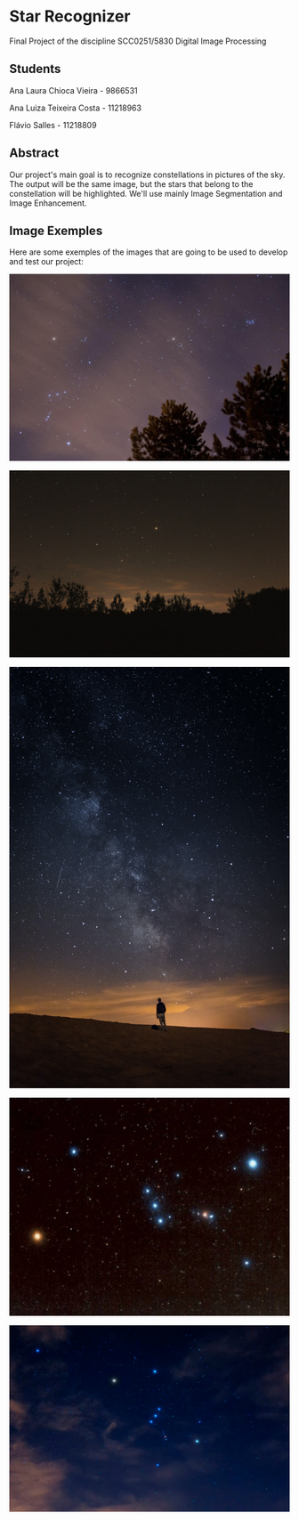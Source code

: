 # Star Recognizer
Final Project of the discipline SCC0251/5830 Digital Image Processing

## Students
Ana Laura Chioca Vieira - 9866531

Ana Luiza Teixeira Costa - 11218963

Flávio Salles - 11218809

## Abstract
Our project's main goal is to recognize constellations in pictures of the sky. The output will be the same image, but the stars that belong to the constellation will be highlighted. We'll use mainly Image Segmentation and Image Enhancement.

## Image Exemples
Here are some exemples of the images that are going to be used to develop and test our project:

![](Images/photo1.jpg)

![](Images/photo2.jpg)

![](Images/photo3.jpg)

![](Images/photo4.png)

![](Images/photo5.jpg)



